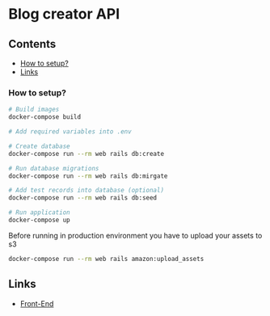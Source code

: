 # Blog creator API

## Contents
- [How to setup?](#how-to-setup)
- [Links](#links)

### How to setup?

```bash
# Build images
docker-compose build

# Add required variables into .env

# Create database
docker-compose run --rm web rails db:create

# Run database migrations
docker-compose run --rm web rails db:mirgate

# Add test records into database (optional)
docker-compose run --rm web rails db:seed

# Run application
docker-compose up

```

Before running in production environment you have to upload your assets to s3
```bash
docker-compose run --rm web rails amazon:upload_assets
```

## Links

- [Front-End](https://github.com/blog-creator-team/blog-creator)
